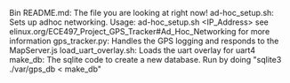 Bin
README.md:  The file you are looking at right now!
ad-hoc_setup.sh:  Sets up adhoc networking.
				  Usage: ad-hoc_setup.sh <interface> <IP_Address> <SSID>
				  see elinux.org/ECE497_Project_GPS_Tracker#Ad_Hoc_Networking for
				  more information
gps_tracker.py: Handles the GPS logging and responds to the MapServer.js
load_uart_overlay.sh: Loads the uart overlay for uart4
make_db: The sqlite code to create a new database.  Run by doing "sqlite3 ./var/gps_db < make_db"
